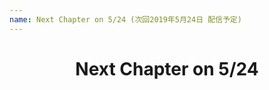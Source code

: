 ```yaml
---
name: Next Chapter on 5/24 (次回2019年5月24日 配信予定)
---
```

<h1 style="text-align: center">Next Chapter on 5/24</h1>